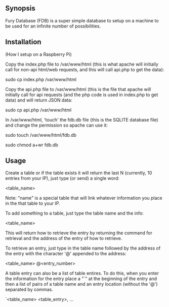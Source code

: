 ## Synopsis

Fury Database (FDB) is a super simple database to setup on a machine to be
used for an infinite number of possibilities.

## Installation

(How I setup on a Raspberry Pi)

Copy the index.php file to /var/www/html (this is what apache will 
initially call for non-api html/web requests, and this will call api.php to 
get the data):

sudo cp index.php /var/www/html


Copy the api.php file to /var/www/html (this is the file that apache
will initially call for api requests (and the php code is used in index.php
to get data) and will return JSON data:

sudo cp api.php /var/www/html


In /var/www/html, 'touch' the fdb.db file (this is the SQLITE database
file) and change the permission so apache can use it:

sudo touch /var/www/html/fdb.db

sudo chmod a+wr fdb.db


## Usage

Create a table or if the table exists it will return the last N (currently,
10 entries from your IP), just type (or send) a single word:

<table_name>

Note: "name" is a special table that will link whatever information you place
in the that table to your IP.


To add something to a table, just type the table name and the info:

<table_name> <whatever you want>

This will return how to retrieve the entry by returning the command
for retrieval and the address of the entry of how to retrieve.


To retrieve an entry, just type in the table name followed by the address of
the entry with the character '@' appended to the address:

<table_name> @<entry_number>


A table entry can also be a list of table entires. To do this, when you
enter the information for the entry place a "`" at the beginning of the
entry and then a list of pairs of a table name and an entry location
(without the '@') separated by commas.

`<table_name> <table_entry>, ...


